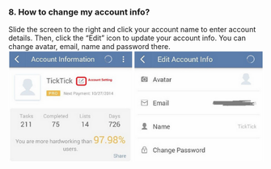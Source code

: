 ### 8. How to change my account info?
Slide the screen to the right and click your account name to enter account details. Then, click the “Edit” icon to update your account info. You can change avatar, email, name and password there.
![](../images/20141024183521.png)
